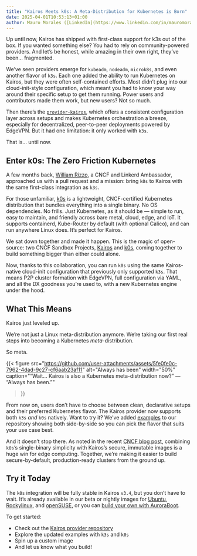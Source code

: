 ```yaml
---
title: "Kairos Meets k0s: A Meta-Distribution for Kubernetes is Born"
date: 2025-04-01T10:53:13+01:00
author: Mauro Morales ([LinkedIn](https://www.linkedin.com/in/mauromorales/)) ([GitHub](https://github.com/mauromorales))
---
```


Up until now, Kairos has shipped with first-class support for k3s out of the box. If you wanted something else? You had to rely on community-powered providers. And let’s be honest, while amazing in their own right, they’ve been... fragmented.

We’ve seen providers emerge for `kubeadm`, `nodeadm`, `microk8s`, and even another flavor of `k3s`. Each one added the ability to run Kubernetes on Kairos, but they were often self-contained efforts. Most didn’t plug into our cloud-init-style configuration, which meant you had to know your way around their specific setup to get them running. Power users and contributors made them work, but new users? Not so much.

Then there’s the [`provider-kairos`](https://github.com/kairos-io/provider-kairos), which offers a consistent configuration layer across setups and makes Kubernetes orchestration a breeze, especially for decentralized, peer-to-peer deployments powered by EdgeVPN. But it had one limitation: it only worked with `k3s`.

That is... until now.

## Enter k0s: The Zero Friction Kubernetes

A few months back, [William Rizzo](https://www.linkedin.com/in/william-rizzo/), a CNCF and Linkerd Ambassador, approached us with a pull request and a mission: bring `k0s` to Kairos with the same first-class integration as `k3s`.

For those unfamiliar, [k0s](https://docs.k0sproject.io/stable/) is a lightweight, CNCF-certified Kubernetes distribution that bundles everything into a single binary. No OS dependencies. No frills. Just Kubernetes, as it should be — simple to run, easy to maintain, and friendly across bare metal, cloud, edge, and IoT. It supports containerd, Kube-Router by default (with optional Calico), and can run anywhere Linux does. It’s perfect for Kairos.

We sat down together and made it happen. This is the magic of open-source: two CNCF Sandbox Projects, [Kairos](https://kairos.io) and [k0s](https://k0sproject.io), coming together to build something bigger than either could alone.

Now, thanks to this collaboration, you can run `k0s` using the same Kairos-native cloud-init configuration that previously only supported `k3s`. That means P2P cluster formation with EdgeVPN, full configuration via YAML, and all the DX goodness you’re used to, with a new Kubernetes engine under the hood.

## What This Means

Kairos just leveled up.

We’re not just a Linux meta-distribution anymore. We’re taking our first real steps into becoming a Kubernetes *meta*-distribution.

So meta.

{{< figure
  src="https://github.com/user-attachments/assets/5fe0fe0c-7962-4dad-9c27-cf6aab23af11"
  alt="Always has been"
  width="50%"
  caption="“Wait… Kairos is also a Kubernetes meta-distribution now?” — “Always has been.”"
>}}

From now on, users don’t have to choose between clean, declarative setups and their preferred Kubernetes flavor. The Kairos provider now supports both `k3s` *and* `k0s` natively. Want to try it? We’ve added [examples](https://kairos.io/docs/examples/) to our repository showing both side-by-side so you can pick the flavor that suits your use case best.

And it doesn’t stop there. As noted in the recent [CNCF blog post](https://www.cncf.io/blog/2025/03/25/building-secure-kubernetes-edge-images-with-kairos-and-k0s/), combining `k0s`’s single-binary simplicity with Kairos’s secure, immutable images is a huge win for edge computing. Together, we’re making it easier to build secure-by-default, production-ready clusters from the ground up.

## Try it Today

The `k0s` integration will be fully stable in Kairos `v3.4`, but you don’t have to wait. It’s already available in our beta or nightly images for [Ubuntu](https://quay.io/repository/kairos/ubuntu), [Rockylinux](https://quay.io/repository/kairos/rockylinux), and [openSUSE](https://quay.io/repository/kairos/opensuse), or you can [build your own with AuroraBoot](https://kairos.io/docs/advanced/build/#auroraboot).

To get started:

- Check out the [Kairos provider repository](https://github.com/kairos-io/provider-kairos)
- Explore the updated examples with `k3s` and `k0s`
- Spin up a custom image
- And let us know what you build!
